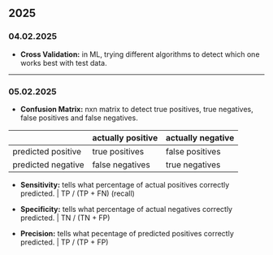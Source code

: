 ## 2025

### 04.02.2025
- **Cross Validation:** in ML, trying different algorithms to detect which one works best with test data.

---

### 05.02.2025
- **Confusion Matrix:** nxn matrix to detect true positives, true negatives, false positives and false negatives.

|                    | actually positive | actually negative | 
| --------           | -------           | --------          |
| predicted positive | true positives    | false positives   | 
| predicted negative | false negatives   | true negatives    | 

- **Sensitivity:** tells what percentage of actual positives correctly predicted. | TP / (TP + FN) (recall)

- **Specificity:** tells what percentage of actual negatives correctly predicted. | TN / (TN + FP)

- **Precision:** tells what pecentage of predicted positives correctly predicted. | TP / (TP + FP)
